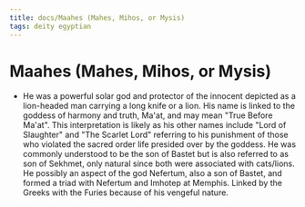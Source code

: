 ```yaml
---
title: docs/Maahes (Mahes, Mihos, or Mysis)
tags: deity egyptian
---
```


# Maahes (Mahes, Mihos, or Mysis)
- He was a powerful solar god and protector of the innocent depicted as a lion-headed man carrying a long knife or a lion. His name is linked to the goddess of harmony and truth, Ma'at, and may mean "True Before Ma'at". This interpretation is likely as his other names include "Lord of Slaughter" and "The Scarlet Lord" referring to his punishment of those who violated the sacred order life presided over by the goddess. He was commonly understood to be the son of Bastet but is also referred to as son of Sekhmet, only natural since both were associated with cats/lions. He possibly an aspect of the god Nefertum, also a son of Bastet, and formed a triad with Nefertum and Imhotep at Memphis. Linked by the Greeks with the Furies because of his vengeful nature.